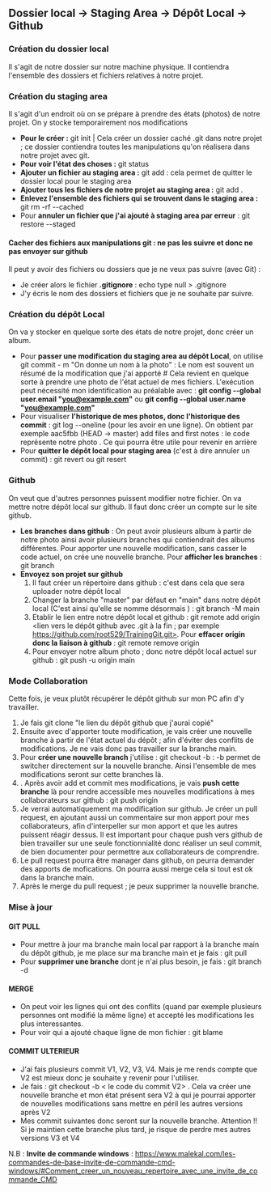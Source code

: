 ## Dossier local -> Staging Area -> Dépôt Local -> Github

### Création du dossier local
Il s'agit de notre dossier sur notre machine physique. Il contiendra l'ensemble des dossiers et fichiers relatives à notre projet. 

### Création du staging area 
Il s'agit d'un endroit où on se prépare à prendre des états (photos) de notre projet. On y stocke temporairement nos modifications

- **Pour le créer :** git init | Cela créer un dossier caché .git dans notre projet ; ce dossier contiendra toutes les manipulations qu'on réalisera dans notre projet avec git.
- **Pour voir l'état des choses :** git status
- **Ajouter un fichier au staging area :** git add <fichier> : cela permet de quitter le dossier local pour le staging area
- **Ajouter tous les fichiers de notre projet au staging area :** git add . 
- **Enlevez l'ensemble des fichiers qui se trouvent dans le staging area :** git rm -rf --cached 
- Pour **annuler un fichier que j'ai ajouté à staging area par erreur** : git restore --staged <nom du fichier>

#### Cacher des fichiers aux manipulations git : ne pas les suivre et donc ne pas envoyer sur github
Il peut y avoir des fichiers ou dossiers que je ne veux pas suivre (avec Git) : 
- Je créer alors le fichier **.gitignore** : echo type null > .gitignore
- J'y écris le nom des dossiers et fichiers que je ne souhaite par suivre.


### Création du dépôt Local
On va y stocker en quelque sorte des états de notre projet, donc créer un album. 
- Pour **passer une modification du staging area au dépôt Local**, on utilise git commit - m "On donne un nom à la photo" : Le nom est souvent un résumé de la modification que j'ai apporté # Cela revient en quelque sorte à prendre une photo de l'état actuel de mes fichiers. L'exécution peut nécessité mon identification au préalable avec : **git config --global user.email "you@example.com"** ou **git config --global user.name "you@example.com"**
- Pour visualiser **l'historique de mes photos, donc l'historique des commit** : git log --oneline (pour les avoir en une ligne). On obtient par exemple aac5fbb (HEAD -> master) add files and first notes : le code représente notre photo . Ce qui pourra être utile pour revenir en arrière
- Pour **quitter le dépôt local pour staging area** (c'est à dire annuler un commit) : git revert ou git resert 


### Github 
On veut que d'autres personnes puissent modifier notre fichier. On va mettre notre dépôt local sur github. Il faut donc créer un compte sur le site github.
- **Les branches dans github** : On peut avoir plusieurs album à partir de notre photo ainsi avoir plusieurs branches qui contiendrait des albums différentes. Pour apporter une nouvelle modification, sans casser le code actuel, on crée une nouvelle branche. Pour **afficher les branches** : git branch
- **Envoyez son projet sur github**
    1. Il faut créer un répertoire dans github :  c'est dans cela que sera uploader notre dépôt local
    2. Changer la branche "master" par défaut en "main" dans notre dépôt local (C'est ainsi qu'elle se nomme désormais ) : git branch -M main 
    3. Etablir le lien entre notre dépôt local et github : git remote add origin <lien vers le dépôt github avec .git à la fin ; par exemple https://github.com/root529/TrainingGit.git>. 
    Pour **effacer origin donc la liaison à github** : git remote remove origin
    4. Pour envoyer notre album photo ; donc notre dépôt local actuel sur github : git push -u origin main


### Mode Collaboration 
Cette fois, je veux plutôt récupérer le dépôt github sur mon PC afin d'y travailler.
1. Je fais git clone "le lien du dépôt github que j'aurai copié"
2. Ensuite avec d'apporter toute modification, je vais créer une nouvelle branche à partir de l'état actuel du dépôt ; afin d'éviter des conflits de modifications. Je ne vais donc pas travailler sur la branche main.
3. Pour **créer une nouvelle branch** j'utilise : git checkout -b <nom de la branche> : -b permet de switcher directement sur la nouvelle branche. Ainsi l'ensemble de mes modifications seront sur cette branches là.
4. . Après avoir add et commit mes modifications, je vais **push cette branche** là pour rendre accessible mes nouvelles modifications à mes collaborateurs sur github : git push origin <nom de la branche>
5. Je verrai automatiquement ma modification sur github. Je créer un pull request, en ajoutant aussi un commentaire sur mon apport pour mes collaborateurs, afin d'interpeller sur mon apport et que les autres puissent réagir dessus. Il est important pour chaque push vers github de bien travailler sur une seule fonctionnialité donc réaliser un seul commit, de bien documenter pour permettre aux collaborateurs de comprendre. 
6. Le pull request pourra être manager dans github, on peurra demander des apports de mofications. On pourra aussi merge cela si tout est ok dans la branche main. 
7. Après le merge du pull request ; je peux supprimer la nouvelle branche. 

### Mise à jour 
#### GIT PULL
- Pour mettre à jour ma branche main local par rapport à la branche main du dépôt github, je me place sur ma branche main et je fais : git pull  
- Pour **supprimer une branche** dont je n'ai plus besoin, je fais : git branch -d <nom de la branche>

#### MERGE
- On peut voir les lignes qui ont des conflits (quand par exemple plusieurs personnes ont modifié la même ligne) et accepté les modifications les plus interessantes.
- Pour voir qui a ajouté chaque ligne de mon fichier : git  blame <nom du fichier> 


#### COMMIT ULTERIEUR
- J'ai fais plusieurs commit V1, V2, V3, V4. Mais je me rends compte que V2 est mieux donc je souhaite y revenir pour l'utiliser. 
- Je fais : git checkout -b < le code du commit V2>  <nom nouvelle branche>. Cela va créer une nouvelle branche et mon état présent sera V2 à qui je pourrai apporter de nouvelles modifications sans mettre en péril les autres versions après V2
- Mes commit suivantes donc seront sur la nouvelle branche. Attention !! Si je maintien cette branche plus tard, je risque de perdre mes autres versions V3 et V4


N.B : **Invite de commande windows** :  https://www.malekal.com/les-commandes-de-base-invite-de-commande-cmd-windows/#Comment_creer_un_nouveau_repertoire_avec_une_invite_de_commande_CMD
